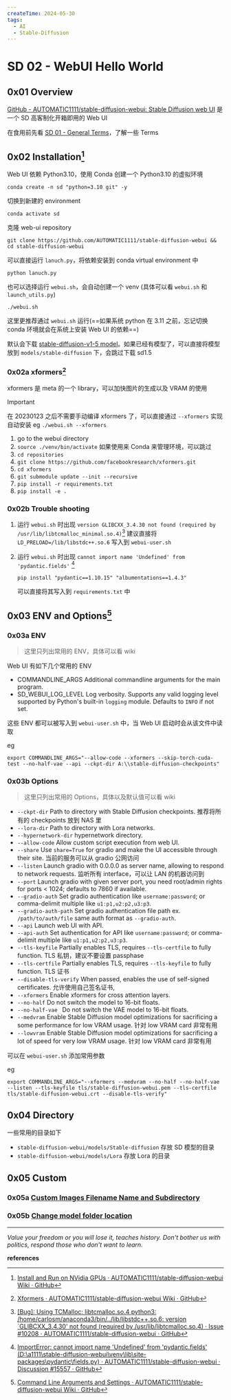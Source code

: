 ```yaml
---
createTime: 2024-05-30
tags:
  - AI
  - Stable-Diffusion
---
```

# SD 02 - WebUI Hello World

## 0x01 Overview

[GitHub - AUTOMATIC1111/stable-diffusion-webui: Stable Diffusion web UI](https://github.com/AUTOMATIC1111/stable-diffusion-webui) 是一个 SD 高客制化开箱即用的 Web UI

在食用前先看 [SD 01 - General Terms](SD%2001%20-%20General%20Terms.md)，了解一些 Terms

## 0x02 Installation[^1]

Web UI 依赖 Python3.10，使用 Conda 创建一个 Python3.10 的虚拟环境
```shell
conda create -n sd "python=3.10 git" -y
```

切换到新建的 environment
```shell
conda activate sd
```

克隆 web-ui repository 
```shell
git clone https://github.com/AUTOMATIC1111/stable-diffusion-webui && cd stable-diffusion-webui
```

可以直接运行 `lanuch.py`，将依赖安装到 conda virtual environment 中
```shell
python lanuch.py
```

也可以选择运行 `webui.sh`，会自动创建一个 venv (具体可以看 `webui.sh` 和 `launch_utils.py`)
```shell
./webui.sh
```

这里更推荐通过 `webui.sh` 运行(==如果系统 python 在 3.11 之前，忘记切换 conda 环境就会在系统上安装 Web UI 的依赖==)

默认会下载 [stable-diffusion-v1-5 model](https://huggingface.co/runwayml/stable-diffusion-v1-5)。如果已经有模型了，可以直接将模型放到 `models/stable-diffusion` 下，会跳过下载 sd1.5

### 0x02a xformers[^2]

xformers 是 meta 的一个 library，可以加快图片的生成以及 VRAM 的使用

> [!important]
> 在 20230123 之后不需要手动编译 xformers 了，可以直接通过 `--xformers` 实现自动安装
> eg `./webui.sh --xformers`

1. go to the webui directory
2. `source ./venv/bin/activate` 如果使用来 Conda 来管理环境，可以跳过
3. `cd repositories`
4. `git clone https://github.com/facebookresearch/xformers.git`
5. `cd xformers`
6. `git submodule update --init --recursive`
7. `pip install -r requirements.txt`
8. `pip install -e .`

### 0x02b Trouble shooting

1. 运行 `webui.sh` 时出现 `version GLIBCXX_3.4.30 not found (required by /usr/lib/libtcmalloc_minimal.so.4)`[^4]
	建议直接将 `LD_PRELOAD=/lib/libstdc++.so.6` 写入到 `webui-user.sh`

2. 运行 `webui.sh` 时出现 `cannot import name 'Undefined' from 'pydantic.fields'` [^3]
	```
	pip install "pydantic==1.10.15" "albumentations==1.4.3" 
	```
	可以直接将其写入到 `requirements.txt` 中

## 0x03 ENV and Options[^5]

### 0x03a ENV

> 这里只列出常用的 ENV，具体可以看 wiki

Web UI 有如下几个常用的 ENV

- COMMANDLINE_ARGS
	Additional commandline arguments for the main program.
- SD_WEBUI_LOG_LEVEL
	Log verbosity. Supports any valid logging level supported by Python's built-in `logging` module. Defaults to `INFO` if not set.

这些 ENV 都可以被写入到 `webui-user.sh` 中，当 Web UI 启动时会从该文件中读取

eg
```
export COMMANDLINE_ARGS="--allow-code --xformers --skip-torch-cuda-test --no-half-vae --api --ckpt-dir A:\\stable-diffusion-checkpoints"
```

### 0x03b Options

> 这里只列出常用的 Options，具体以及默认值可以看 wiki

- `--ckpt-dir`
	Path to directory with Stable Diffusion checkpoints.
	推荐将所有的 checkpoints 放到 NAS 里
- `--lora-dir`
	Path to directory with Lora networks.
- `--hypernetwork-dir`
	hypernetwork directory.
- `--allow-code`
	Allow custom script execution from web UI.
- `--share`
	Use `share=True` for gradio and make the UI accessible through their site.
	当前的服务可以从 gradio 公网访问
- `--listen`
	Launch gradio with 0.0.0.0 as server name, allowing to respond to network requests.
	监听所有 interface，可以让 LAN 的机器访问到
- `--port`
	Launch gradio with given server port, you need root/admin rights for ports < 1024; defaults to 7860 if available.
- `--gradio-auth`
	Set gradio authentication like `username:password`; or comma-delimit multiple like `u1:p1,u2:p2,u3:p3`.
- `--gradio-auth-path`
	Set gradio authentication file path ex. `/path/to/auth/file` same auth format as `--gradio-auth`.
- `--api`
	Launch web UI with API.
- `--api-auth`
	Set authentication for API like `username:password`; or comma-delimit multiple like `u1:p1,u2:p2,u3:p3`.
- `--tls-keyfile`
	Partially enables TLS, requires `--tls-certfile` to fully function.
	TLS 私钥，建议不要设置 passphase
- `--tls-certfile`
	Partially enables TLS, requires `--tls-keyfile` to fully function.
	TLS 证书
- `--disable-tls-verify`
	When passed, enables the use of self-signed certificates.
	允许使用自己签名证书,
- `--xformers`
	Enable xformers for cross attention layers.
- `--no-half`
	Do not switch the model to 16-bit floats.
- `--no-half-vae `
	Do not switch the VAE model to 16-bit floats.
- `--medvram`
	Enable Stable Diffusion model optimizations for sacrificing a some performance for low VRAM usage.
	针对 low VRAM card 非常有用
- `--lowvram`
	Enable Stable Diffusion model optimizations for sacrificing a lot of speed for very low VRAM usage.
	针对 low VRAM card 非常有用

可以在 `webui-user.sh` 添加常用参数

eg
```
export COMMANDLINE_ARGS="--xformers --medvram --no-half --no-half-vae --listen --tls-keyfile tls/stable-diffusion-webui.pem --tls-certfile tls/stable-diffusion-webui.crt --disable-tls-verify"
```

## 0x04 Directory

一些常用的目录如下
- `stable-diffusion-webui/models/Stable-diffusion`
	存放 SD 模型的目录
- `stable-diffusion-webui/models/Lora`
	存放 Lora 的目录

## 0x05 Custom

### 0x05a [Custom Images Filename Name and Subdirectory](https://github.com/AUTOMATIC1111/stable-diffusion-webui/wiki/Custom-Images-Filename-Name-and-Subdirectory)

### 0x05b [Change model folder location](https://github.com/AUTOMATIC1111/stable-diffusion-webui/wiki/Change-model-folder-location)

---

*Value your freedom or you will lose it, teaches history. Don't bother us with politics, respond those who don't want to learn.*

**references**

[^1]: [Install and Run on NVidia GPUs · AUTOMATIC1111/stable-diffusion-webui Wiki · GitHub](https://github.com/AUTOMATIC1111/stable-diffusion-webui/wiki/Install-and-Run-on-NVidia-GPUs)
[^2]: [Xformers · AUTOMATIC1111/stable-diffusion-webui Wiki · GitHub](https://github.com/AUTOMATIC1111/stable-diffusion-webui/wiki/Xformers)
[^3]:[ImportError: cannot import name 'Undefined' from 'pydantic.fields' (D:\\a1111\\stable-diffusion-webui\\venv\\lib\\site-packages\\pydantic\\fields.py) · AUTOMATIC1111/stable-diffusion-webui · Discussion #15557 · GitHub](https://github.com/AUTOMATIC1111/stable-diffusion-webui/discussions/15557)
[^4]:[\[Bug\]: Using TCMalloc: libtcmalloc.so.4 python3: /home/carlosm/anaconda3/bin/../lib/libstdc++.so.6: version \`GLIBCXX\_3.4.30' not found (required by /usr/lib/libtcmalloc.so.4) · Issue #10208 · AUTOMATIC1111/stable-diffusion-webui · GitHub](https://github.com/AUTOMATIC1111/stable-diffusion-webui/issues/10208)
[^5]:[Command Line Arguments and Settings · AUTOMATIC1111/stable-diffusion-webui Wiki · GitHub](https://github.com/AUTOMATIC1111/stable-diffusion-webui/wiki/Command-Line-Arguments-and-Settings)

